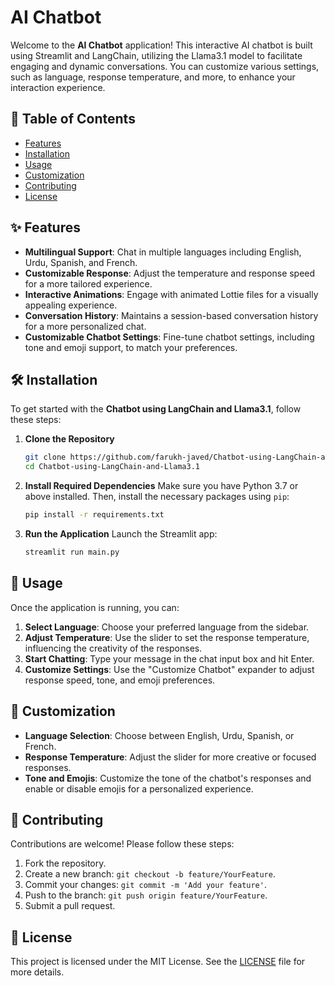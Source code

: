 # AI Chatbot

Welcome to the **AI Chatbot** application! This interactive AI chatbot is built using Streamlit and LangChain, utilizing the Llama3.1 model to facilitate engaging and dynamic conversations. You can customize various settings, such as language, response temperature, and more, to enhance your interaction experience.

## 📝 Table of Contents
- [Features](#features)
- [Installation](#installation)
- [Usage](#usage)
- [Customization](#customization)
- [Contributing](#contributing)
- [License](#license)

## ✨ Features

- **Multilingual Support**: Chat in multiple languages including English, Urdu, Spanish, and French.
- **Customizable Response**: Adjust the temperature and response speed for a more tailored experience.
- **Interactive Animations**: Engage with animated Lottie files for a visually appealing experience.
- **Conversation History**: Maintains a session-based conversation history for a more personalized chat.
- **Customizable Chatbot Settings**: Fine-tune chatbot settings, including tone and emoji support, to match your preferences.

## 🛠 Installation

To get started with the **Chatbot using LangChain and Llama3.1**, follow these steps:

1. **Clone the Repository**
   ```bash
   git clone https://github.com/farukh-javed/Chatbot-using-LangChain-and-Llama3.1.git
   cd Chatbot-using-LangChain-and-Llama3.1
   ```

2. **Install Required Dependencies**
   Make sure you have Python 3.7 or above installed. Then, install the necessary packages using `pip`:
   ```bash
   pip install -r requirements.txt
   ```

3. **Run the Application**
   Launch the Streamlit app:
   ```bash
   streamlit run main.py
   ```

## 🚀 Usage

Once the application is running, you can:

1. **Select Language**: Choose your preferred language from the sidebar.
2. **Adjust Temperature**: Use the slider to set the response temperature, influencing the creativity of the responses.
3. **Start Chatting**: Type your message in the chat input box and hit Enter.
4. **Customize Settings**: Use the "Customize Chatbot" expander to adjust response speed, tone, and emoji preferences.

## 🎨 Customization

- **Language Selection**: Choose between English, Urdu, Spanish, or French.
- **Response Temperature**: Adjust the slider for more creative or focused responses.
- **Tone and Emojis**: Customize the tone of the chatbot's responses and enable or disable emojis for a personalized experience.

## 🤝 Contributing

Contributions are welcome! Please follow these steps:

1. Fork the repository.
2. Create a new branch: `git checkout -b feature/YourFeature`.
3. Commit your changes: `git commit -m 'Add your feature'`.
4. Push to the branch: `git push origin feature/YourFeature`.
5. Submit a pull request.

## 📜 License

This project is licensed under the MIT License. See the [LICENSE](LICENSE) file for more details.
